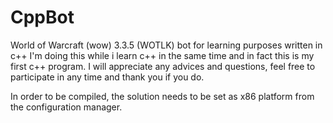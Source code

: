 # CppBot

World of Warcraft (wow) 3.3.5 (WOTLK) bot for learning purposes written in c++
I'm doing this while i learn c++ in the same time and in fact this is my first c++ program.
I will appreciate any advices and questions, feel free to participate in any time and thank you if you do.

In order to be compiled, the solution needs to be set as x86 platform from the configuration manager.
